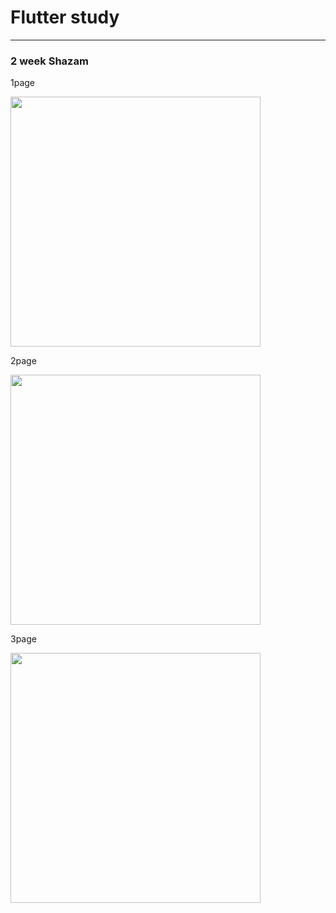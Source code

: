 <h1>Flutter study</h1>
<hr>

<h3>2 week Shazam</h3> 
<span>
<p>1page</p>
<img src="https://github.com/ksw1912/FlutterStudy/assets/150943603/d7824521-fe19-4c6d-8a80-c01f16cba71a" height="400" width="400">
<p>2page</p>
<img src="https://github.com/ksw1912/FlutterStudy/assets/150943603/1b23bf31-b36d-4469-9235-09d235bf11a3" height="400" width="400">
  </span>
<p>3page</p>
<img src="https://github.com/ksw1912/FlutterStudy/assets/150943603/3f7e6736-8fc5-41e2-9a9e-776e85b7e7d2" height="400" width="400">

